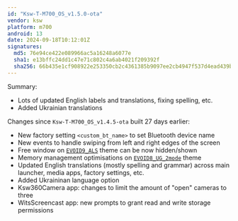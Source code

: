 ```yaml
---
id: "Ksw-T-M700_OS_v1.5.0-ota"
vendor: ksw
platform: m700
android: 13
date: 2024-09-18T10:12:01Z
signatures:
  md5: 76e94ce422e089966ac5a16248a6077e
  sha1: e13bffc24dd1c47e71c802c4a6ab4021f209392f
  sha256: 66b435e1cf908922e253350cb2c4361385b9097ee2cb4947f537d4ead439bb46
---
```

Summary:
- Lots of updated English labels and translations, fixing spelling, etc.
- Added Ukrainian translations

Changes since `Ksw-T-M700_OS_v1.4.5-ota` built 27 days earlier:
- New factory setting `<custom_bt_name>` to set Bluetooth device name
- New events to handle swiping from left and right edges of the screen
- Free window on [`EVOID9_ALS`](/headunits/themes/ksw/evoid9_als) theme can be now hidden/shown
- Memory management optimisations on [`EVOID8_UG_2mode`](/headunits/themes/ksw/evoid8_ug_2mode) theme
- Updated English translations (mostly spelling and grammar) across main launcher, media apps, factory settings, etc.
- Added Ukraininan language option
- Ksw360Camera app: changes to limit the amount of "open" cameras to three
- WitsScreencast app: new prompts to grant read and write storage permissions
